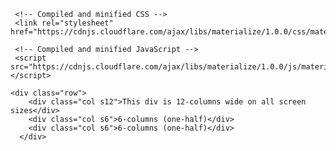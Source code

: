 <!DOCTYPE html>
<html lang="en">
<head>
    <meta charset="UTF-8">
    <meta name="viewport" content="width=device-width, initial-scale=1.0">
    <title>Document</title>

     <!-- Compiled and minified CSS -->
     <link rel="stylesheet" href="https://cdnjs.cloudflare.com/ajax/libs/materialize/1.0.0/css/materialize.min.css">

     <!-- Compiled and minified JavaScript -->
     <script src="https://cdnjs.cloudflare.com/ajax/libs/materialize/1.0.0/js/materialize.min.js"></script>
</head>
<body>

    
    <div class="row">
        <div class="col s12">This div is 12-columns wide on all screen sizes</div>
        <div class="col s6">6-columns (one-half)</div>
        <div class="col s6">6-columns (one-half)</div>
      </div>
    
</body>
</html>
